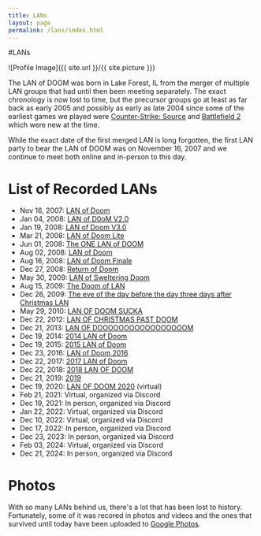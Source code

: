 ```yaml
---
title: LANs
layout: page
permalink: /lans/index.html
---
```

#LANs

<style>
img { width: 50%; margin: 0 auto; display: block; }
</style>

![Profile Image]({{ site.url }}/{{ site.picture }})

The LAN of DOOM was born in Lake Forest, IL from the merger of multiple LAN
groups that had until then been meeting separately. The exact chronology is now
lost to time, but the precursor groups go at least as far back as early 2005 and
possibly as early as late 2004 since some of the earliest games we played were
[Counter-Strike: Source](https://en.wikipedia.org/wiki/Counter-Strike:_Source)
and [Battlefield 2](https://en.wikipedia.org/wiki/Battlefield_2) which were new
at the time.

While the exact date of the first merged LAN is long forgotten, the first LAN
party to bear the LAN of DOOM was on November 16, 2007 and we continue to meet
both online and in-person to this day.

# List of Recorded LANs

* Nov 16, 2007: [LAN of Doom](https://www.facebook.com/events/10153229613028088/)
* Jan 04, 2008: [LAN of D0oM V2.0](https://www.facebook.com/events/10152732679595919/)
* Jan 19, 2008: [LAN of Doom V3.0](https://www.facebook.com/events/10152707245067063/)
* Mar 21, 2008: [LAN of Doom Lite](https://www.facebook.com/events/10152814773823342/)
* Jun 01, 2008: [The ONE LAN of DOOM](https://www.facebook.com/events/10152803810968372/)
* Aug 02, 2008: [LAN of Doom](https://www.facebook.com/events/10152714462945064/)
* Aug 16, 2008: [LAN of Doom Finale](https://www.facebook.com/events/10153234259843255/)
* Dec 27, 2008: [Return of Doom](https://www.facebook.com/events/10152818767438601/)
* May 30, 2009: [LAN of Sweltering Doom](https://www.facebook.com/events/10154343330592837/)
* Aug 15, 2009: [The Doom of LAN](https://www.facebook.com/events/10152853474593494/)
* Dec 26, 2009: [The eve of the day before the day three days after Christmas LAN](https://www.facebook.com/events/10152863226488170/)
* May 29, 2010: [LAN OF DOOM SUCKA](https://www.facebook.com/events/1024289254267350/)
* Dec 22, 2012: [LAN OF CHRISTMAS PAST DOOM](https://www.facebook.com/events/456490107720746/)
* Dec 21, 2013: [LAN OF DOOOOOOOOOOOOOOOOOM](https://www.facebook.com/events/429811957145132/)
* Dec 19, 2014: [2014 LAN of Doom](https://www.facebook.com/events/678345988930272/)
* Dec 19, 2015: [2015 LAN of Doom](https://www.facebook.com/events/767518673284784/)
* Dec 23, 2016: [LAN of Doom 2016](https://www.facebook.com/events/475965479255402/)
* Dec 22, 2017: [2017 LAN of Doom](https://www.facebook.com/events/1109217419223328/)
* Dec 22, 2018: [2018 LAN OF DOOM](https://www.facebook.com/events/1740360352725391/)
* Dec 21, 2019: [2019](https://www.facebook.com/events/1845073165621154/)
* Dec 19, 2020: [LAN OF DOOM 2020](https://www.facebook.com/events/1260390897480979/) (virtual)
* Feb 21, 2021: Virtual, organized via Discord
* Dec 19, 2021: In person, organized via Discord
* Jan 22, 2022: Virtual, organized via Discord
* Dec 10, 2022: Virtual, organized via Discord
* Dec 17, 2022: In person, organized via Discord
* Dec 23, 2023: In person, organized via Discord
* Feb 03, 2024: Virtual, organized via Discord
* Dec 21, 2024: In person, organized via Discord

# Photos

With so many LANs behind us, there's a lot that has been lost to history.
Fortunately, some of it was recored in photos and videos and the ones that
survived until today have been uploaded to
[Google Photos](https://photos.app.goo.gl/1Pe5r1XSc5SuEqQg9).
